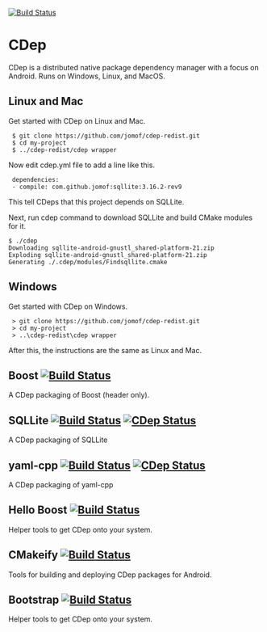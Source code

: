 [![Build Status](https://travis-ci.org/jomof/cdep.svg?branch=master)](https://travis-ci.org/jomof/cdep)


# CDep
CDep is a distributed native package dependency manager with a focus on Android. Runs on Windows, Linux, and MacOS.
   
   
## Linux and Mac
Get started with CDep on Linux and Mac.
 
     $ git clone https://github.com/jomof/cdep-redist.git  
     $ cd my-project
     $ ../cdep-redist/cdep wrapper

Now edit cdep.yml file to add a line like this.

     dependencies:
     - compile: com.github.jomof:sqllite:3.16.2-rev9
     
This tell CDeps that this project depends on SQLLite.

Next, run cdep command to download SQLLite and build CMake modules for it.

    $ ./cdep
    Downloading sqllite-android-gnustl_shared-platform-21.zip
    Exploding sqllite-android-gnustl_shared-platform-21.zip
    Generating ./.cdep/modules/Findsqllite.cmake

## Windows
Get started with CDep on Windows.

     > git clone https://github.com/jomof/cdep-redist.git  
     > cd my-project
     > ..\cdep-redist\cdep wrapper
     
After this, the instructions are the same as Linux and Mac.
    
## Boost [![Build Status](https://travis-ci.org/jomof/boost.svg?branch=master)](https://github.com/jomof/boost)
A CDep packaging of Boost (header only).

## SQLLite [![Build Status](https://travis-ci.org/jomof/sqllite.svg?branch=master)](https://travis-ci.org/jomof/sqllite) [![CDep Status](https://cdep-io.github.io/com.github.jomof/sqllite/latest/latest.svg)](https://github.com/jomof/sqllite/releases/latest)

A CDep packaging of SQLLite

## yaml-cpp [![Build Status](https://travis-ci.org/jomof/yaml-cpp.svg?branch=master)](https://github.com/jomof/yaml-cpp) [![CDep Status](https://cdep-io.github.io/com.github.jomof/yaml-cpp/latest/latest.svg)](https://github.com/jomof/yaml-cpp/releases/latest)
A CDep packaging of yaml-cpp

## Hello Boost [![Build Status](https://travis-ci.org/jomof/hello-boost.svg?branch=master)](https://github.com/jomof/hello-boost)
Helper tools to get CDep onto your system.

## CMakeify [![Build Status](https://travis-ci.org/jomof/cmakeify.svg?branch=master)](https://github.com/jomof/cmakeify)
Tools for building and deploying CDep packages for Android.

## Bootstrap [![Build Status](https://travis-ci.org/jomof/bootstrap.svg?branch=master)](https://github.com/jomof/bootstrap)
Helper tools to get CDep onto your system.

